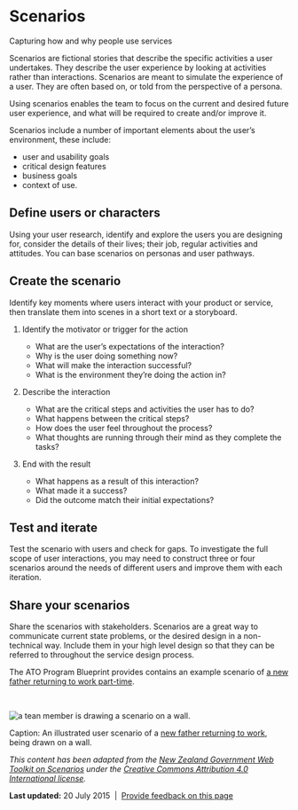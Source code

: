 Scenarios
=========

Capturing how and why people use services

Scenarios are fictional stories that describe the specific activities a user undertakes. They describe the user experience by looking at activities rather than interactions. Scenarios are meant to simulate the experience of a user. They are often based on, or told from the perspective of a persona.

Using scenarios enables the team to focus on the current and desired future user experience, and what will be required to create and/or improve it.

Scenarios include a number of important elements about the user’s environment, these include:

-   user and usability goals
-   critical design features
-   business goals
-   context of use. 

Define users or characters
--------------------------

Using your user research, identify and explore the users you are designing for, consider the details of their lives; their job, regular activities and attitudes. You can base scenarios on personas and user pathways.

Create the scenario
-------------------

Identify key moments where users interact with your product or service, then translate them into scenes in a short text or a storyboard.

1.  Identify the motivator or trigger for the action
    -   What are the user’s expectations of the interaction?
    -   Why is the user doing something now?
    -   What will make the interaction successful?
    -   What is the environment they’re doing the action in?

2.  Describe the interaction
    -   What are the critical steps and activities the user has to do?
    -   What happens between the critical steps?
    -   How does the user feel throughout the process?
    -   What thoughts are running through their mind as they complete the tasks?

3.  End with the result
    -   What happens as a result of this interaction?
    -   What made it a success?
    -   Did the outcome match their initial expectations?

Test and iterate
----------------

Test the scenario with users and check for gaps. To investigate the full scope of user interactions, you may need to construct three or four scenarios around the needs of different users and improve them with each iteration.

Share your scenarios
--------------------

Share the scenarios with stakeholders. Scenarios are a great way to communicate current state problems, or the desired design in a non-technical way. Include them in your high level design so that they can be referred to throughout the service design process.

The ATO Program Blueprint provides contains an example scenario of [a new father returning to work part-time](http://reinventing.ato.gov.au/your-future-experience/individuals/new-father-returning-work).

 

![a tean member is drawing a scenario on a wall.](../../sites/g/files/net261/f/styles/large/public/scenarioswall_0.jpg%3Fitok=bMzxmc-0)

Caption: An illustrated user scenario of a [new father returning to work](http://reinventing.ato.gov.au/your-future-experience/individuals/new-father-returning-work), being drawn on a wall.

*This content has been adapted from the [New Zealand Government Web Toolkit on Scenarios](https://webtoolkit.govt.nz/guidance/service-design/tools/scenarios/) under the [Creative Commons Attribution 4.0 International license](http://creativecommons.org/licenses/by/4.0/).*

**Last updated:** 20 July 2015  |  [Provide feedback on this page](../../feedback%3Furl_from=Userresearch-Scenarios.html)

